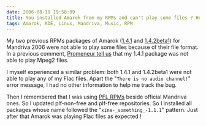 ```yaml
---
date: 2006-08-19 19:58:09
title: You installed Amarok from my RPMs and can't play some files ? Here is the fix...
tags: Amarok, KDE, Linux, Mandriva, Music, RPM
---
```


My two previous RPMs packages of Amarok ([1.4.1](http://kevin.deldycke.com/2006/07/amarok-141-for-mandriva-2006/) and [1.4.2beta1](http://kevin.deldycke.com/2006/08/amarok-142-beta1-for-mandriva-2006/)) for Mandriva 2006 were not able to play some files because of their file format. In a previous comment, [Promeneur tell us](http://kevin.deldycke.com/2006/07/amarok-141-for-mandriva-2006/#comment-45) that my 1.4.1 package was not able to play Mpeg2 files.

I myself experienced a similar problem: both 1.4.1 and 1.4.2beta1 were not able to play any of my Flac files. Apart the "`There is no audio channel!`" error message, I had no other information to help me track the bug.

Then I remembered that I was using [PFL RPMs](http://plf.zarb.org/about.php) beside official Mandriva ones. So I updated plf-non-free and plf-free repositories. So I installed all packages whose name followed the "`xine-_something_-1.1.1`" pattern. Just after that Amarok was playing Flac files as expected !
